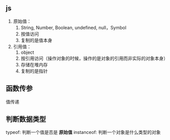 ## js

1. 原始值：
   1. String, Number, Boolean, undefined, null，Symbol
   2. 按值访问
   3. 复制的是值本身
2. 引用值：
   1. object
   2. 按引用访问（操作对象的时候，操作的是对象的引用而非实际的对象本身）
   3. 存储在堆内存
   4. 复制的是指针


## 函数传参

值传递



## 判断数据类型

typeof: 判断一个值是否是 **原始值**
instanceof: 判断一个对象是什么类型的对象